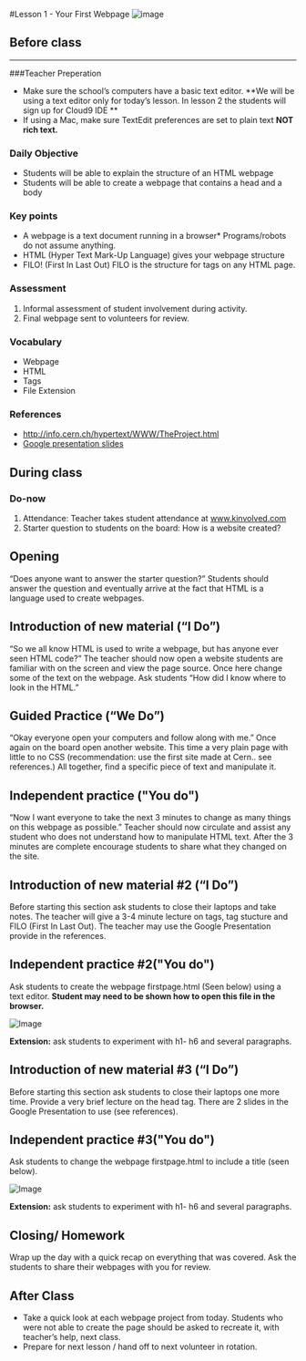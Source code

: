 #Lesson 1 - Your First Webpage
![image](http://i.imgur.com/eqnjBR6.png)

## Before class
---
###Teacher Preperation
* Make sure the school’s computers have a basic text editor. **We will be using a text editor only for today’s lesson. In lesson 2 the students will sign up for Cloud9 IDE ** 
* If using a Mac, make sure TextEdit preferences are set to plain text **NOT rich text.** 


### Daily Objective

* Students will be able to explain the structure of an HTML webpage
* Students will be able to create a webpage that contains a head and a body

### Key points

* A webpage is a text document running in a browser* Programs/robots do not assume anything.
* HTML (Hyper Text Mark-Up Language) gives your webpage structure 
* FILO! (First In Last Out) FILO is the structure for tags on any HTML page.

### Assessment

1. Informal assessment of student involvement during activity.
2. Final webpage sent to volunteers for review.


### Vocabulary

* Webpage
* HTML
* Tags
* File Extension

### References

* <http://info.cern.ch/hypertext/WWW/TheProject.html>
* [Google presentation slides](https://docs.google.com/presentation/d/1D0GY8XNuDX4X8ulAKQXft8lp8DRfbynBaP6bAyIg2z8/edit?usp=sharing)

## During class

### Do-now

1. Attendance: Teacher takes student attendance at www.kinvolved.com
2. Starter question to students on the board: How is a website created?



## Opening

“Does anyone want to answer the starter question?” Students should answer the question and eventually arrive at the fact that HTML is a language used to create webpages. 

## Introduction of new material (“I Do”)

“So we all know HTML is used to write a webpage, but has anyone ever seen HTML code?” The teacher should now open a website students are familiar with on the screen and view the page source. Once here change some of the text on the webpage. Ask students “How did I know where to look in the HTML.”


## Guided Practice (“We Do”)

“Okay everyone open your computers and follow along with me.” Once again on the board open another website. This time a very plain page with little to no CSS (recommendation: use the first site made at Cern.. see references.) All together, find a specific piece of text and manipulate it. 

## Independent practice ("You do")

“Now I want everyone to take the next 3 minutes to change as many things on this webpage as possible.”
Teacher should now circulate and assist any student who does not understand how to manipulate HTML text. After the 3 minutes are complete encourage students to share what they changed on the site.

## Introduction of new material #2 (“I Do”)

Before starting this section ask students to close their laptops and take notes. The teacher will give a 3-4 minute lecture on tags, tag stucture and FILO (First In Last Out). The teacher may use the Google Presentation provide in the references.


## Independent practice #2("You do")

Ask students to create the webpage firstpage.html (Seen below) using a text editor. **Student may need to be shown how to open this file in the browser.**

![Image](http://i.imgur.com/B3lovbP.png)


**Extension:** ask students to experiment with h1- h6 and several paragraphs.

## Introduction of new material #3 (“I Do”)

Before starting this section ask students to close their laptops one more time. Provide a very brief lecture on the head tag. There are 2 slides in the Google Presentation to use (see references).


## Independent practice #3("You do")

Ask students to change the webpage firstpage.html to include a title (seen below).

![Image](http://i.imgur.com/rCcTWU7.png)

**Extension:** ask students to experiment with h1- h6 and several paragraphs.


## Closing/ Homework
Wrap up the day with a quick recap on everything that was covered. Ask the students to share their webpages with you for review.


## After Class
* Take a quick look at each webpage project from today. Students who were not able to create the page should be asked to recreate it, with teacher’s help, next class.
* Prepare for next lesson / hand off to next volunteer in rotation.
